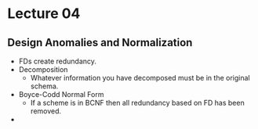 # Lecture 04

## Design Anomalies and Normalization
* FDs create redundancy.
* Decomposition
	* Whatever information you have decomposed must be in the original schema.
* Boyce-Codd Normal Form
	* If a scheme is in BCNF then all redundancy based on FD has been removed.
*  
